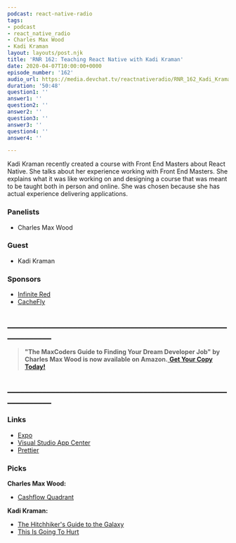 ```yaml
---
podcast: react-native-radio
tags:
- podcast
- react_native_radio
- Charles Max Wood
- Kadi Kraman
layout: layouts/post.njk
title: 'RNR 162: Teaching React Native with Kadi Kraman'
date: 2020-04-07T10:00:00+0000
episode_number: '162'
audio_url: https://media.devchat.tv/reactnativeradio/RNR_162_Kadi_Kraman.mp3
duration: '50:48'
question1: ''
answer1: ''
question2: ''
answer2: ''
question3: ''
answer3: ''
question4: ''
answer4: ''

---
```

Kadi Kraman recently created a course with Front End Masters about React Native. She talks about her experience working with Front End Masters. She explains what it was like working on and designing a course that was meant to be taught both in person and online. She was chosen because she has actual experience delivering applications.

### **Panelists**

* Charles Max Wood

### **Guest**

* Kadi Kraman

### **Sponsors**

* [Infinite Red](http://radio.infinite.red/)
* [CacheFly](https://www.cachefly.com/)

## **____________________________________________________________**

> **"The MaxCoders Guide to Finding Your Dream Developer Job" by Charles Max Wood is now available on Amazon.**[ **Get Your Copy Today!**](https://www.amazon.com/gp/product/B081MBL5C9/ref=as_li_ss_tl?ie=UTF8&linkCode=sl1&tag=devchattv-20&linkId=9d61363241636e2546ef46abba198746&language=en_US)

## **____________________________________________________________**

### **Links**

* [Expo](https://expo.io/)
* [Visual Studio App Center](https://appcenter.ms/)
* [Prettier](https://prettier.io/)

### **Picks**

**Charles Max Wood:**

* [Cashflow Quadrant](https://www.amazon.com/Rich-Dads-Cashflow-Quadrant-Financial/dp/1491517840)

**Kadi Kraman:**

* [The Hitchhiker's Guide to the Galaxy](https://www.amazon.com/Hitchhikers-Guide-Galaxy-Douglas-Adams/dp/0345391802)
* [This Is Going To Hurt](https://www.amazon.com/This-Going-Hurt-Secret-Diaries/dp/150985861X)